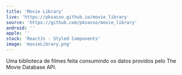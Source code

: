 ```yaml
---
title: 'Movie Library'
live: 'https://pksasso.github.io/movie_library'
source: 'https://github.com/pksasso/movie_library'
android: ''
apple: ''
stack: 'ReactJs - Styled Components'
image: 'movieLibrary.png'
---
```


Uma biblioteca de filmes feita consumindo os datos providos pelo The Movie Database API.
